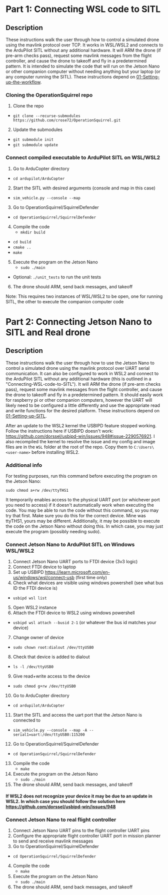 # Part 1: Connecting WSL code to SITL

## Description

These instructions walk the user through how to control a simulated drone using the mavlink protocol over TCP.  It works in WSL/WSL2 and connects to the ArduPilot SITL without any additional hardware.  It will ARM the drone (if pre-arm checks pass), request some mavlink messages from the flight controller, and cause the drone to takeoff and fly in a predetermined pattern.  It is intended to simulate the code that will run on the Jetson Nano or other companion computer without needing anything but your laptop (or any computer running the SITL).  These instructions depend on [01-Setting-up-the-workflow](https://github.com/crose72/OperationSquirrel/blob/master/Docs/01-Setting-up-the-workflow.md).

### Cloning the OperationSquirrel repo

1. Clone the repo

- `git clone --recurse-submodules https://github.com/crose72/OperationSquirrel.git`

2. Update the submodules

- `git submodule init`
- `git submodule update`

### Connect compiled executable to ArduPilot SITL on WSL/WSL2

1. Go to ArduCopter directory

- `cd ardupilot/ArduCopter`

2. Start the SITL with desired arguments (console and map in this case)

- `sim_vehicle.py --console --map`

3. Go to OperationSquirrel/SquirrelDefender

- `cd OperationSquirrel/SquirrelDefender`

4. Compile the code
    - `mkdir build`

- `cd build`
- `cmake ..`
- `make`

5. Execute the program on the Jetson Nano
    - `sudo ./main`

- Optional: `./unit_tests` to run the unit tests

6. The drone should ARM, send back messages, and takeoff

Note: This requires two instances of WSL/WSL2 to be open, one for running SITL, the other to execute the companion computer code

# Part 2: Connecting Jetson Nano to SITL and Real drone

## Description

These instructions walk the user through how to use the Jetson Nano to control a simulated drone using the mavlink protocol over UART serial communication.  It can also be configured to work in WSL2 and connect to the ArduPilot SITL without any additional hardware (this is outlined in a "Connecting-WSL-code-to-SITL").  It will ARM the drone (if pre-arm checks pass), request some mavlink messages from the flight controller, and cause the drone to takeoff and fly in a predetermined pattern.  It should easily work for raspberry pi or other companion computers, however the UART will likely need to be configured a little differently and use the appropriate read and write functions for the desired platform.  These instructions depend on [01-Setting-up-SITL](https://github.com/crose72/OperationSquirrel/blob/master/Docs/01-Setting-up-the-workflow.md).

After an update to the WSL2 kernel the USBIPD feature stopped working.  Follow the instructions here if USBIPD doesn't work: <https://github.com/dorssel/usbipd-win/issues/948#issue-2290576921>.  I also recompiled the kernel to resolve the issue and my config and image files are in the `WSL` folder at the root of the repo.  Copy them to `C:\Users\<user-name>` before installing WSL2.

### Additional info

For testing purposes, run this command before executing the program on the Jetson Nano:

`sudo chmod a+rw /dev/ttyTHS1`

It temporarily enables access to the physical UART port (or whichever port you need to access) if it doesn't automatically work when executing the code.  You may be able to run the code without this command, so you may try that first.  Make sure you do this for the correct device.  Mine was ttyTHS1, yours may be different.  Additionally, it may be possible to execute the code on the Jetson Nano without doing this.  In which case, you may just execute the program (possibly needing sudo).

### Connect Jetson Nano to ArduPilot SITL on Windows WSL/WSL2

1. Connect Jetson Nano UART ports to FTDI device (3v3 logic)
2. Connect FTDI device to laptop
3. Set up USBIPD <https://learn.microsoft.com/en-us/windows/wsl/connect-usb> (first time only)
4. Check what devices are visible using windows powershell (see what bus ID the FTDI device is)

- `usbipd wsl list`

5. Open WSL2 instance
6. Attach the FTDI device to WSL2 using windows powershell

- `usbipd wsl attach --busid 2-1` (or whatever the bus id matches your device)

7. Change owner of device

- `sudo chown root:dialout /dev/ttyUSB0`

8. Check that device is added to dialout

- `ls -l /dev/ttyUSB0`

9. Give read+write access to the device

- `sudo chmod g+rw /dev/ttyUSB0`

10. Go to ArduCopter directory

- `cd ardupilot/ArduCopter`

11. Start the SITL and access the uart port that the Jetson Nano is connected to

- `sim_vehicle.py --console --map -A --serial1=uart:/dev/ttyUSB0:115200`

12. Go to OperationSquirrel/SquirrelDefender

- `cd OperationSquirrel/SquirrelDefender`

13. Compile the code
    - `make`
14. Execute the program on the Jetson Nano
    - `sudo ./main`
15. The drone should ARM, send back messages, and takeoff

#### If WSL2 does not recognize your device it may be due to an update in WSL2.  In which case you should follow the solution here <https://github.com/dorssel/usbipd-win/issues/948>

### Connect Jetson Nano to real flight controller

1. Connect Jetson Nano UART pins to the flight controller UART pins
2. Configure the appropriate flight controller UART port in mission planner to send and receive mavlink messages
3. Go to OperationSquirrel/SquirrelDefender

- `cd OperationSquirrel/SquirrelDefender`

4. Compile the code
    - `make`
5. Execute the program on the Jetson Nano
    - `sudo ./main`
6. The drone should ARM, send back messages, and takeoff
